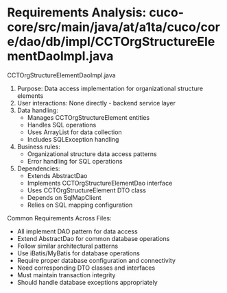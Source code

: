 # Requirements Analysis: cuco-core/src/main/java/at/a1ta/cuco/core/dao/db/impl/CCTOrgStructureElementDaoImpl.java

CCTOrgStructureElementDaoImpl.java
1. Purpose: Data access implementation for organizational structure elements
2. User interactions: None directly - backend service layer
3. Data handling:
   - Manages CCTOrgStructureElement entities
   - Handles SQL operations
   - Uses ArrayList for data collection
   - Includes SQLException handling
4. Business rules:
   - Organizational structure data access patterns
   - Error handling for SQL operations
5. Dependencies:
   - Extends AbstractDao
   - Implements CCTOrgStructureElementDao interface
   - Uses CCTOrgStructureElement DTO class
   - Depends on SqlMapClient
   - Relies on SQL mapping configuration

Common Requirements Across Files:
- All implement DAO pattern for data access
- Extend AbstractDao for common database operations
- Follow similar architectural patterns
- Use iBatis/MyBatis for database operations
- Require proper database configuration and connectivity
- Need corresponding DTO classes and interfaces
- Must maintain transaction integrity
- Should handle database exceptions appropriately